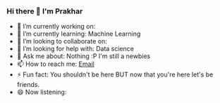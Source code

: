 ### Hi there 👋 I'm Prakhar

- 🔭 I’m currently working on: <!-- insert script to automatically uptade current working rep on github -->
- 🌱 I’m currently learning: Machine Learning
- 👯 I’m looking to collaborate on: 
- 🤔 I’m looking for help with: Data science
- 💬 Ask me about: Nothing :P I'm still a newbies 
- 📫 How to reach me: [Email]("prakhar.luke@gmail.com")
- ⚡ Fun fact: You shouldn't be here BUT now that you're here let's be friends.
- 😄 Now listening: <!-- place now playing track by linking spotify -->

